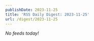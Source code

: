 ```yaml
---
publishDate: 2023-11-25
title: 'RSS Daily Digest: 2023-11-25'
url: /digest/2023-11-25
---
```


_No feeds today!_
